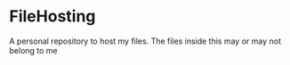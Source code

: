 # FileHosting
A personal repository to host my files. The files inside this may or may not belong to me
